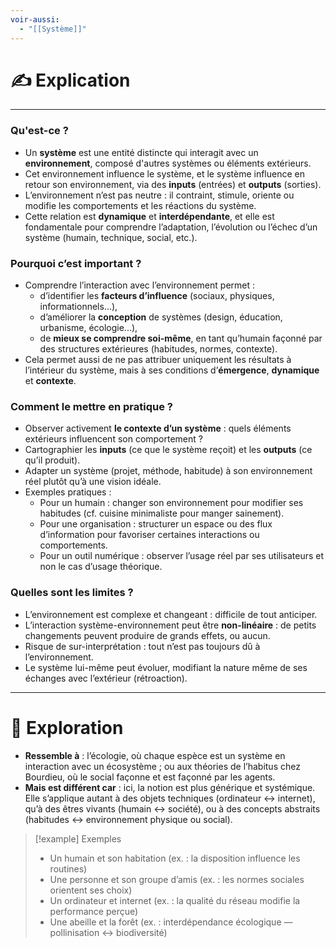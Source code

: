 ```yaml
---
voir-aussi:
  - "[[Système]]"
---
```

# ✍️ Explication
---

### Qu'est-ce ?
- Un **système** est une entité distincte qui interagit avec un **environnement**, composé d'autres systèmes ou éléments extérieurs. 
- Cet environnement influence le système, et le système influence en retour son environnement, via des **inputs** (entrées) et **outputs** (sorties).
- L’environnement n’est pas neutre : il contraint, stimule, oriente ou modifie les comportements et les réactions du système.
- Cette relation est **dynamique** et **interdépendante**, et elle est fondamentale pour comprendre l’adaptation, l’évolution ou l’échec d’un système (humain, technique, social, etc.).

### Pourquoi c’est important ?
- Comprendre l’interaction avec l’environnement permet :
  - d’identifier les **facteurs d’influence** (sociaux, physiques, informationnels...),
  - d’améliorer la **conception** de systèmes (design, éducation, urbanisme, écologie...),
  - de **mieux se comprendre soi-même**, en tant qu’humain façonné par des structures extérieures (habitudes, normes, contexte).
- Cela permet aussi de ne pas attribuer uniquement les résultats à l’intérieur du système, mais à ses conditions d’**émergence**, **dynamique** et **contexte**.

### Comment le mettre en pratique ?
- Observer activement **le contexte d’un système** : quels éléments extérieurs influencent son comportement ?
- Cartographier les **inputs** (ce que le système reçoit) et les **outputs** (ce qu’il produit).
- Adapter un système (projet, méthode, habitude) à son environnement réel plutôt qu’à une vision idéale.
- Exemples pratiques :
  - Pour un humain : changer son environnement pour modifier ses habitudes (cf. cuisine minimaliste pour manger sainement).
  - Pour une organisation : structurer un espace ou des flux d’information pour favoriser certaines interactions ou comportements.
  - Pour un outil numérique : observer l’usage réel par ses utilisateurs et non le cas d’usage théorique.

### Quelles sont les limites ?
- L’environnement est complexe et changeant : difficile de tout anticiper.
- L’interaction système-environnement peut être **non-linéaire** : de petits changements peuvent produire de grands effets, ou aucun.
- Risque de sur-interprétation : tout n’est pas toujours dû à l’environnement.
- Le système lui-même peut évoluer, modifiant la nature même de ses échanges avec l’extérieur (rétroaction).

---

# 💭 Exploration

- **Ressemble à** : l’écologie, où chaque espèce est un système en interaction avec un écosystème ; ou aux théories de l’habitus chez Bourdieu, où le social façonne et est façonné par les agents.
- **Mais est différent car** : ici, la notion est plus générique et systémique. Elle s’applique autant à des objets techniques (ordinateur ↔ internet), qu’à des êtres vivants (humain ↔ société), ou à des concepts abstraits (habitudes ↔ environnement physique ou social).

> [!example] Exemples
> - Un humain et son habitation (ex. : la disposition influence les routines)
> - Une personne et son groupe d’amis (ex. : les normes sociales orientent ses choix)
> - Un ordinateur et internet (ex. : la qualité du réseau modifie la performance perçue)
> - Une abeille et la forêt (ex. : interdépendance écologique — pollinisation ↔ biodiversité)
